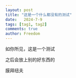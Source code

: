 ```yaml
---
layout: post
title: "这是一个什么都没有的测试"
date:   2024-7-9
tags: [tag1, tag2]
comments: true
author: Freedom
---
```


如你所见，这是一个测试

之后会放上别的好东西的

膜拜纽夫
